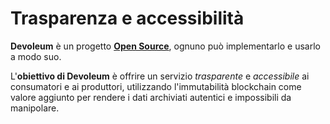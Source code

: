 # Trasparenza e accessibilità

**Devoleum** è un progetto [**Open Source**](https://github.com/Devoleum), ognuno può implementarlo e usarlo a modo suo.

L'**obiettivo di Devoleum** è offrire un servizio *trasparente* e *accessibile* ai consumatori e ai produttori, utilizzando l'immutabilità blockchain come valore aggiunto per rendere i dati archiviati autentici e impossibili da manipolare.
